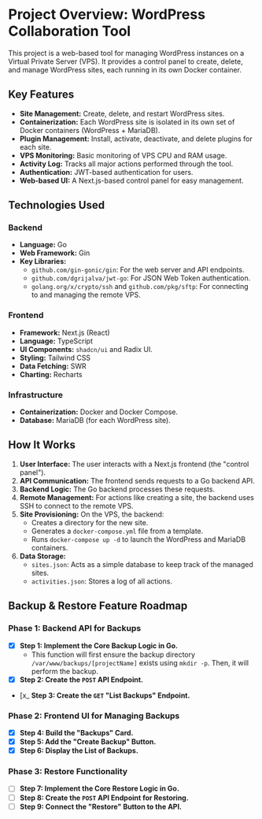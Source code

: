 # Project Overview: WordPress Collaboration Tool

This project is a web-based tool for managing WordPress instances on a Virtual Private Server (VPS). It provides a control panel to create, delete, and manage WordPress sites, each running in its own Docker container.

## Key Features

*   **Site Management:** Create, delete, and restart WordPress sites.
*   **Containerization:** Each WordPress site is isolated in its own set of Docker containers (WordPress + MariaDB).
*   **Plugin Management:** Install, activate, deactivate, and delete plugins for each site.
*   **VPS Monitoring:** Basic monitoring of VPS CPU and RAM usage.
*   **Activity Log:** Tracks all major actions performed through the tool.
*   **Authentication:** JWT-based authentication for users.
*   **Web-based UI:** A Next.js-based control panel for easy management.

## Technologies Used

### Backend

*   **Language:** Go
*   **Web Framework:** Gin
*   **Key Libraries:**
    *   `github.com/gin-gonic/gin`: For the web server and API endpoints.
    *   `github.com/dgrijalva/jwt-go`: For JSON Web Token authentication.
    *   `golang.org/x/crypto/ssh` and `github.com/pkg/sftp`: For connecting to and managing the remote VPS.

### Frontend

*   **Framework:** Next.js (React)
*   **Language:** TypeScript
*   **UI Components:** `shadcn/ui` and Radix UI.
*   **Styling:** Tailwind CSS
*   **Data Fetching:** SWR
*   **Charting:** Recharts

### Infrastructure

*   **Containerization:** Docker and Docker Compose.
*   **Database:** MariaDB (for each WordPress site).

## How It Works

1.  **User Interface:** The user interacts with a Next.js frontend (the "control panel").
2.  **API Communication:** The frontend sends requests to a Go backend API.
3.  **Backend Logic:** The Go backend processes these requests.
4.  **Remote Management:** For actions like creating a site, the backend uses SSH to connect to the remote VPS.
5.  **Site Provisioning:** On the VPS, the backend:
    *   Creates a directory for the new site.
    *   Generates a `docker-compose.yml` file from a template.
    *   Runs `docker-compose up -d` to launch the WordPress and MariaDB containers.
6.  **Data Storage:**
    *   `sites.json`: Acts as a simple database to keep track of the managed sites.
    *   `activities.json`: Stores a log of all actions.

## Backup & Restore Feature Roadmap

### Phase 1: Backend API for Backups
- [x] **Step 1: Implement the Core Backup Logic in Go.**
    - This function will first ensure the backup directory `/var/www/backups/[projectName]` exists using `mkdir -p`. Then, it will perform the backup.
- [x] **Step 2: Create the `POST` API Endpoint.**
- [x_ **Step 3: Create the `GET` "List Backups" Endpoint.**

### Phase 2: Frontend UI for Managing Backups
- [x] **Step 4: Build the "Backups" Card.**
- [x] **Step 5: Add the "Create Backup" Button.**
- [x] **Step 6: Display the List of Backups.**

### Phase 3: Restore Functionality
- [ ] **Step 7: Implement the Core Restore Logic in Go.**
- [ ] **Step 8: Create the `POST` API Endpoint for Restoring.**
- [ ] **Step 9: Connect the "Restore" Button to the API.**